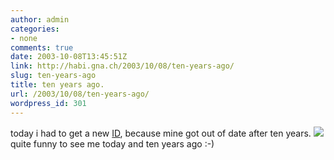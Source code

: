 ```yaml
---
author: admin
categories:
- none
comments: true
date: 2003-10-08T13:45:51Z
link: http://habi.gna.ch/2003/10/08/ten-years-ago/
slug: ten-years-ago
title: ten years ago.
url: /2003/10/08/ten-years-ago/
wordpress_id: 301
---
```


today i had to get a new [ID](http://bern.ch/Go.cfm?NA=C), because mine got out of date after ten years.
![](http://habi.gna.ch/blog/images/habi.habi.jpg)
quite funny to see me today and ten years ago :-)
